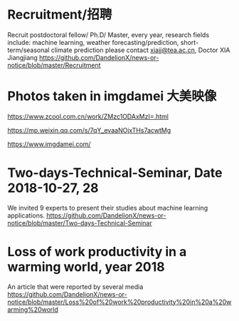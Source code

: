 # Recruitment/招聘
Recruit postdoctoral fellow/ Ph.D/ Master, every year, research fields include: machine learning, weather forecasting/prediction, short-term/seasonal climate prediction
please contact xiajj@tea.ac.cn, Doctor XIA Jiangjiang
https://github.com/DandelionX/news-or-notice/blob/master/Recruitment


# Photos taken in imgdamei 大美映像 

https://www.zcool.com.cn/work/ZMzc1ODAxMzI=.html

https://mp.weixin.qq.com/s/7qY_evaaNOjxTHs7acwtMg

https://www.imgdamei.com/


# Two-days-Technical-Seminar, Date 2018-10-27, 28
We invited 9 experts to present their studies about machine learning applications.
https://github.com/DandelionX/news-or-notice/blob/master/Two-days-Technical-Seminar


# Loss of work productivity in a warming world, year 2018
An article that were reported by several media 
https://github.com/DandelionX/news-or-notice/blob/master/Loss%20of%20work%20productivity%20in%20a%20warming%20world










